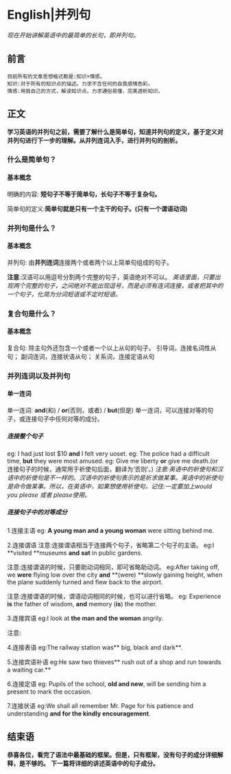 # English|并列句
*现在开始讲解英语中的最简单的长句，即并列句。*

## 前言
    目前所有的文章思想格式都是:知识+情感。
    知识:对于所有的知识点的描述。力求不含任何的自我感情色彩。
    情感:用我自己的方式，解读知识点。力求通俗易懂，完美透析知识。

## 正文
**学习英语的并列句之前，需要了解什么是简单句，知道并列句的定义，基于定义对并列句进行下一步的理解。从并列连词入手，进行并列句的剖析。**

### 什么是简单句？
#### 基本概念
明确的内容: **短句子不等于简单句，长句子不等于复杂句。**

简单句的定义:**简单句就是只有一个主干的句子。(只有一个谓语动词)**


### 并列句是什么？
#### 基本概念
并列句: 由**并列连词**连接两个或者两个以上简单句组成的句子。

**注意**:汉语可以用逗号分割两个完整的句子，英语绝对不可以。
*英语里面，只要出现两个完整的句子，之间绝对不能出现逗号，而是必须有连词连接，或者把其中的一个句子，化简为分词短语或不定时短语。*


### 复合句是什么？
#### 基本概念
复合句: 除主句外还包含一个或者一个以上从句的句子。
引导词，连接名词性从句；
副词连词，连接状语从句；
关系词，连接定语从句


### 并列连词以及并列句
#### 单一连词
单一连词: **and**(和)  /  **or**(否则，或者)  /  **but**(但是)
单一连词，可以连接对等的句子，或连接句子中任何对等的成分。

##### 连接整个句子
eg: I had just lost $10 **and** I felt very uoset.
eg: The police had a difficult time, **but** they were most amused.
eg: Give me liberty **or** give me death.(or连接句子的时候，通常用于祈使句后面，翻译为‘否则’。)
*注意:英语中的祈使句和汉语中的祈使句是不一样的。汉语中的祈使句表示的是祈求做某事。英语中的祈使句是命令做某事。所以，在英语中，如果想使用祈使句，记住:一定要加上would you please 或者 please使用。*

##### 连接句子中的对等成分
1.连接主语
eg: **A young man and a young woman** were sitting behind me.

2.连接谓语
注意:连接谓语相当于连接两个句子，省略第二个句子的主语。
eg:I **visited **museums **and** **sat** in public gardens.

注意:连接谓语的时候，只要助动词相同，即可省略助动词。
eg:After taking off, we **were** flying low over the city **and** **(were) **slowly gaining height, when the plane suddenly turned and flew back to the airport.

注意:连接谓语的时候，谓语动词相同的时候，也可以进行省略。
eg: Experience **is** the father of wisdom, **and** memory (**is**) the mother.


3.连接宾语
eg:I look at **the man and the woman** angrily.

注意:


4.连接表语
eg:The railway station was** big, black and dark**.

5.连接宾语补语
eg:He saw two thieves** rush out of a shop and run towards a waiting car.**

6.连接定语
eg: Pupils of the school, **old and new**, will be sending  him a present to mark the occasion.

7.连接状语
eg:We shall all remember Mr. Page for his patience and understanding **and for the kindly encouragement**.





    

## 结束语
 **恭喜各位，看完了语法中最基础的框架。但是，只有框架，没有句子的成分详细解释，是不够的。**
**下一篇将详细的讲述英语中的句子成分。**








